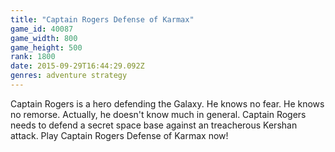 ```yaml
---
title: "Captain Rogers Defense of Karmax"
game_id: 40087
game_width: 800
game_height: 500
rank: 1800
date: 2015-09-29T16:44:29.092Z
genres: adventure strategy
---
```

Captain Rogers is a hero defending the Galaxy. He knows no fear. He knows no remorse. Actually, he doesn't know much in general.  Captain Rogers needs to defend a secret space base against an treacherous Kershan attack. Play Captain Rogers Defense of Karmax now!